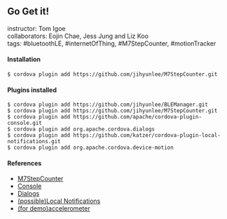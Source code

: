 Go Get it!
-------------

instructor: Tom Igoe<br/>
collaborators: Eojin Chae, Jess Jung and Liz Koo<br/>
tags: #bluetoothLE, #internetOfThing, #M7StepCounter, #motionTracker<br/>

#### Installation
    $ cordova plugin add https://github.com/jihyunlee/M7StepCounter.git

#### Plugins installed
<!--a href="https://github.com/jihyunlee/BLEManager">BLEManager</a><br/-->
    $ cordova plugin add https://github.com/jihyunlee/BLEManager.git
    $ cordova plugin add https://github.com/jihyunlee/M7StepCounter.git
    $ cordova plugin add https://github.com/apache/cordova-plugin-console.git
    $ cordova plugin add org.apache.cordova.dialogs    
    $ cordova plugin add https://github.com/katzer/cordova-plugin-local-notifications.git
    $ cordova plugin add org.apache.cordova.device-motion
    
#### References
+ <a href="https://github.com/jihyunlee/M7StepCounter">M7StepCounter</a>
+ <a href="https://github.com/apache/cordova-plugin-console">Console</a>
+ <a href="https://github.com/apache/cordova-plugin-dialogs/blob/master/doc/index.md">Dialogs</a>
+ <a href="https://github.com/katzer/cordova-plugin-local-notifications">(possible)Local Notifications</a>
+ <a href="https://github.com/apache/cordova-plugin-device-motion">(for demo)accelerometer</a>
